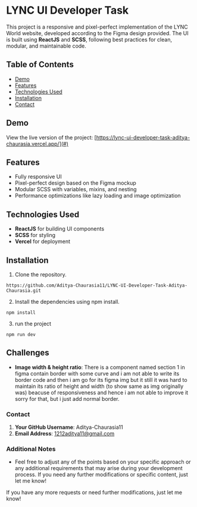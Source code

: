 # LYNC UI Developer Task

This project is a responsive and pixel-perfect implementation of the LYNC World website, developed according to the Figma design provided. The UI is built using **ReactJS** and **SCSS**, following best practices for clean, modular, and maintainable code.

## Table of Contents
- [Demo](#demo)
- [Features](#features)
- [Technologies Used](#technologies-used)
- [Installation](#installation)
- [Contact](#contact)

## Demo

View the live version of the project: [https://lync-ui-developer-task-aditya-chaurasia.vercel.app/](#)  

## Features

- Fully responsive UI
- Pixel-perfect design based on the Figma mockup
- Modular SCSS with variables, mixins, and nesting
- Performance optimizations like lazy loading and image optimization








## Technologies Used

- **ReactJS** for building UI components
- **SCSS** for styling
- **Vercel** for deployment
  

## Installation

1. Clone the repository.
``` 
https://github.com/Aditya-Chaurasia11/LYNC-UI-Developer-Task-Aditya-Chaurasia.git
```
2. Install the dependencies using npm install.
``` 
npm install
```
3. run the project 
```
npm run dev
```


## Challenges
- **Image width & height ratio**: There is a component named section 1 in figma contain  border with some curve and i am not able to write its border code and then i am go for its figma img but it still it was hard to maintain its ratio of height and width (to show same as img  originally was)  beacuse of responsiveness and hence i am not able to improve it sorry for that, but i just add normal border.


### Contact
1. **Your GitHub Username**: Aditya-Chaurasia11
2. **Email Address**: 1212aditya11@gmail.com

### Additional Notes
- Feel free to adjust any of the points based on your specific approach or any additional requirements that may arise during your development process. If you need any further modifications or specific content, just let me know!

If you have any more requests or need further modifications, just let me know!

